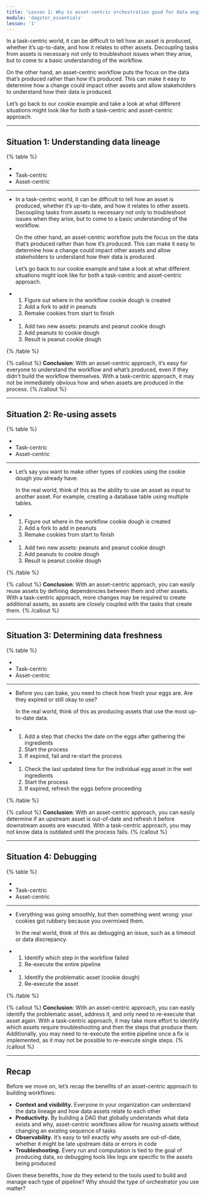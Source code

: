 ```yaml
---
title: 'Lesson 1: Why is asset-centric orchestration good for data engineering?'
module: 'dagster_essentials'
lesson: '1'
---
```


In a task-centric world, it can be difficult to tell how an asset is produced, whether it’s up-to-date, and how it relates to other assets. Decoupling tasks from assets is necessary not only to troubleshoot issues when they arise, but to come to a basic understanding of the workflow.

On the other hand, an asset-centric workflow puts the focus on the data that’s produced rather than how it’s produced. This can make it easy to determine how a change could impact other assets and allow stakeholders to understand how their data is produced.

Let’s go back to our cookie example and take a look at what different situations might look like for both a task-centric and asset-centric approach.

---

## Situation 1: Understanding data lineage

{% table %}

-
- Task-centric
- Asset-centric

---

- In a task-centric world, it can be difficult to tell how an asset is produced, whether it’s up-to-date, and how it relates to other assets. Decoupling tasks from assets is necessary not only to troubleshoot issues when they arise, but to come to a basic understanding of the workflow.

  On the other hand, an asset-centric workflow puts the focus on the data that’s produced rather than how it’s produced. This can make it easy to determine how a change could impact other assets and allow stakeholders to understand how their data is produced.

  Let’s go back to our cookie example and take a look at what different situations might look like for both a task-centric and asset-centric approach.

- 1.  Figure out where in the workflow cookie dough is created
  2.  Add a fork to add in peanuts
  3.  Remake cookies from start to finish

- 1. Add two new assets: peanuts and peanut cookie dough
  2. Add peanuts to cookie dough
  3. Result is peanut cookie dough

{% /table %}

{% callout %}
**Conclusion**: With an asset-centric approach, it’s easy for everyone to understand the workflow and what’s produced, even if they didn’t build the workflow themselves.
With a task-centric approach, it may not be immediately obvious how and when assets are produced in the process.
{% /callout %}

---

## Situation 2: Re-using assets

{% table %}

-
- Task-centric
- Asset-centric

---

- Let’s say you want to make other types of cookies using the cookie dough you already have.

  In the real world, think of this as the ability to use an asset as input to another asset. For example, creating a database table using multiple tables.

- 1. Figure out where in the workflow cookie dough is created
  2. Add a fork to add in peanuts
  3. Remake cookies from start to finish
- 1. Add two new assets: peanuts and peanut cookie dough
  2. Add peanuts to cookie dough
  3. Result is peanut cookie dough

{% /table %}

{% callout %}
**Conclusion**: With an asset-centric approach, you can easily reuse assets by defining dependencies between them and other assets.
With a task-centric approach, more changes may be required to create additional assets, as assets are closely coupled with the tasks that create them.
{% /callout %}

---

## Situation 3: Determining data freshness

{% table %}

-
- Task-centric
- Asset-centric

---

- Before you can bake, you need to check how fresh your eggs are. Are they expired or still okay to use?

  In the real world, think of this as producing assets that use the most up-to-date data.

- 1.  Add a step that checks the date on the eggs after gathering the ingredients
  2.  Start the process
  3.  If expired, fail and re-start the process
- 1.  Check the last updated time for the individual egg asset in the wet ingredients
  2.  Start the process
  3.  If expired, refresh the eggs before proceeding

{% /table %}

{% callout %}
**Conclusion**: With an asset-centric approach, you can easily determine if an upstream asset is out-of-date and refresh it before downstream assets are executed.
With a task-centric approach, you may not know data is outdated until the process fails.
{% /callout %}

---

## Situation 4: Debugging

{% table %}

-
- Task-centric
- Asset-centric

---

- Everything was going smoothly, but then something went wrong: your cookies got rubbery because you overmixed them.

  In the real world, think of this as debugging an issue, such as a timeout or data discrepancy.

- 1. Identify which step in the workflow failed
  2. Re-execute the entire pipeline

- 1. Identify the problematic asset (cookie dough)
  2. Re-execute the asset

{% /table %}

{% callout %}
**Conclusion**: With an asset-centric approach, you can easily identify the problematic asset, address it, and only need to re-execute that asset again.
With a task-centric approach, it may take more effort to identify which assets require troubleshooting and then the steps that produce them. Additionally, you may need to re-execute the entire pipeline once a fix is implemented, as it may not be possible to re-execute single steps.
{% /callout %}

---

## Recap

Before we move on, let’s recap the benefits of an asset-centric approach to building workflows:

- **Context and visibility.** Everyone in your organization can understand the data lineage and how data assets relate to each other
- **Productivity.** By building a DAG that globally understands what data exists and why, asset-centric workflows allow for reusing assets without changing an existing sequence of tasks
- **Observability.** It’s easy to tell exactly why assets are out-of-date, whether it might be late upstream data or errors in code
- **Troubleshooting.** Every run and computation is tied to the goal of producing data, so debugging tools like logs are specific to the assets being produced

Given these benefits, how do they extend to the tools used to build and manage each type of pipeline? Why should the type of orchestrator you use matter?
